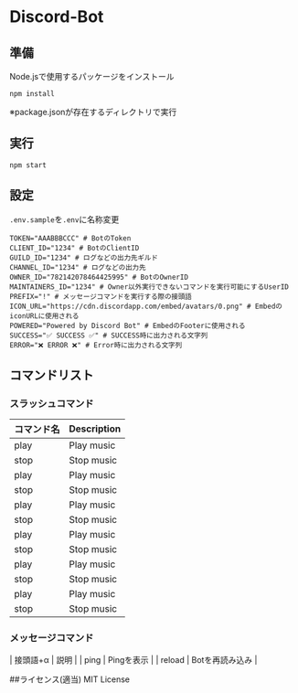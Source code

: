 <div id="top"></div>

# Discord-Bot

## 準備
Node.jsで使用するパッケージをインストール
```
npm install
```
※package.jsonが存在するディレクトリで実行

## 実行
```
npm start
```

## 設定
`.env.sample`を`.env`に名称変更
```
TOKEN="AAABBBCCC" # BotのToken
CLIENT_ID="1234" # BotのClientID
GUILD_ID="1234" # ログなどの出力先ギルド
CHANNEL_ID="1234" # ログなどの出力先
OWNER_ID="782142078464425995" # BotのOwnerID
MAINTAINERS_ID="1234" # Owner以外実行できないコマンドを実行可能にするUserID
PREFIX="!" # メッセージコマンドを実行する際の接頭語
ICON_URL="https://cdn.discordapp.com/embed/avatars/0.png" # EmbedのiconURLに使用される
POWERED="Powered by Discord Bot" # EmbedのFooterに使用される
SUCCESS="✅ SUCCESS ✅" # SUCCESS時に出力される文字列
ERROR="❌ ERROR ❌" # Error時に出力される文字列
```

## コマンドリスト

### スラッシュコマンド
| コマンド名 | Description |
| ---------- | ----------- |
|    play    | Play music  |
|    stop    | Stop music  |
|    play    | Play music  |
|    stop    | Stop music  |
|    play    | Play music  |
|    stop    | Stop music  |
|    play    | Play music  |
|    stop    | Stop music  |
|    play    | Play music  |
|    stop    | Stop music  |
|    play    | Play music  |
|    stop    | Stop music  |

### メッセージコマンド
| 接頭語+α |      説明       |
|   ping   |   Pingを表示    |
|  reload  | Botを再読み込み |

##ライセンス(適当)
MIT License
